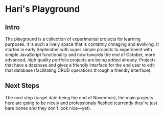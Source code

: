 # Hari's Playground

## Intro
The playground is a collection of experimental projects for learning purposes. It is such a lively space that is contatnly chnaging and evolving. It started in early September with super simple projects to experiment with simple JavaScript functionality and now towards the end of October, more advanced, high quality portfolio projects are being added already. Projects that have a database and gives a friendly interface for the end user to edit that database (facilitating CRUD operations through a friendly interface).

## Next Steps
The next step (target date being the end of November), the main projects here are going to be nicely and professionaly fleshed (currently they're just bare bones and they don't look nice—yet).